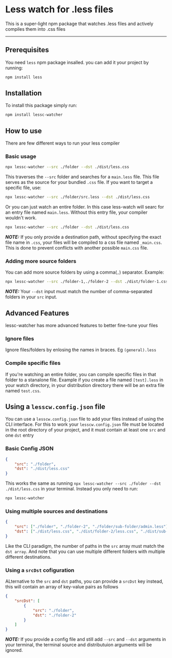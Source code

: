 # Less watch for .less files

This is a super-light npm package that watches .less files and actively compiles them into .css files

---

## Prerequisites

You need `less` npm package insalled. you can add it your project by running:

```bash
npm install less
```

## Installation

To install this package simply run:

```bash
npm install lessc-watcher
```

## How to use

There are few different ways to run your less compiler

### Basic usage

```bash
npx lessc-watcher --src ./folder --dst ./dist/less.css
```

This traverses the `--src` folder and searches for a `main.less` file. This file serves as the source for your bundled `.css` file. If you want to target a specific file, use:

```bash
npx lessc-watcher --src ./folder/src.less --dst ./dist/less.css
```

Or you can just watch an entire folder. In this case less-watch will searc for an entry file named `main.less`. Without this entry file, your compiler wouldn't work.

```bash
npx lessc-watcher --src ./folder --dst ./dist/less.css
```

**_NOTE:_** If you only provide a destination path, without specifying the exact file name in `.css`, your files will be compiled to a css file named `_main.css`. This is done to prevent conflicts with another possible `main.css` file.

### Adding more source folders

You can add more source folders by using a comma(`,`) separator. Example:

```bash
npx lessc-watcher --src ./folder-1,./folder-2 --dst ./dist/folder-1.css,./dist/folder-2.css
```

**_NOTE:_** Your `--dst` input must match the number of comma-separated folders in your `src` input.

## Advanced Features

lessc-watcher has more advanced features to better fine-tune your files

### Ignore files

Ignore files/folders by enlosing the names in braces. Eg `(general).less`

### Compile specific files

If you're watching an entire folder, you can compile specific files in that folder to a stanalone file. Example if you create a file named `[test].less` in your watch directory, in your distribution directory there will be an extra file named `test.css`.

## Using a `lesscw.config.json` file

You can use a `lesscw.config.json` file to add your files instead of using the CLI interface. For this to work your `lesscw.config.json` file must be located in the root directory of your project, and it must contain at least one `src` and one `dst` entry

### Basic Config JSON

```json
{
    "src": "./folder",
    "dst": "./dist/less.css"
}
```

This works the same as running `npx lessc-watcher --src ./folder --dst ./dist/less.css` in your terminal. Instead you only need to run:

```bash
npx lessc-watcher
```

### Using multiple sources and destinations

```json
{
    "src": ["./folder", "./folder-2", "./folder/sub-folder/admin.less"],
    "dst": ["./dist/less.css", "./dist/folder-2/less.css", "./dist/sub-folder.css"]
}
```

Like the CLI paradigm, the number of paths in the `src` array must match the `dst array`. And note that you can use multiple different folders with multiple different destinations.

### Using a `srcDst` cofiguration

ALternative to the `src` and `dst` paths, you can provide a `srcDst` key instead, this will contain an array of key-value pairs as follows

```json
{
    "srcDst": [
        {
            "src": "./folder",
            "dst": "./folder-2"
        }
    ]
}
```

**_NOTE:_** If you provide a config file and still add `--src` and `--dst` arguments in your terminal, the terminal source and distributuion arguments will be ignored.
